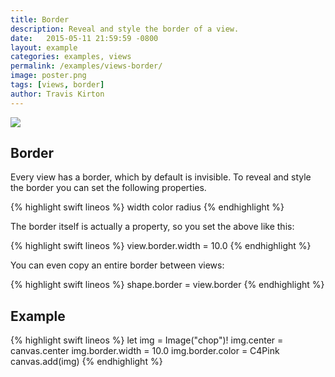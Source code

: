 ```yaml
---
title: Border
description: Reveal and style the border of a view.
date:   2015-05-11 21:59:59 -0800
layout: example
categories: examples, views
permalink: /examples/views-border/
image: poster.png
tags: [views, border]
author: Travis Kirton
---
```

![](border.png)

## Border
Every view has a border, which by default is invisible. To reveal and style the border you can set the following properties.

{% highlight swift lineos %}
width
color
radius
{% endhighlight %}

The border itself is actually a property, so you set the above like this:

{% highlight swift lineos %}
view.border.width = 10.0
{% endhighlight %}

You can even copy an entire border between views:

{% highlight swift lineos %}
shape.border = view.border
{% endhighlight %}

## Example
{% highlight swift lineos %}
let img = Image("chop")!
img.center = canvas.center
img.border.width = 10.0
img.border.color = C4Pink
canvas.add(img)
{% endhighlight %}
